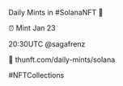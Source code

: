 Daily Mints in #SolanaNFT 🚀

⏰ Mint Jan 23

20:30UTC @sagafrenz

🔗 thunft.com/daily-mints/solana

#NFTCollections